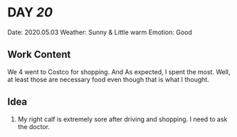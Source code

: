 # DAY _20_
Date: 2020.05.03
Weather: Sunny & Little warm
Emotion: Good
## Work Content
We 4 went to Costco for shopping. And As expected, I spent the most. Well, at least those are necessary food even though that is what I thought.
## Idea
1. My right calf is extremely sore after driving and shopping. I need to ask the doctor.
